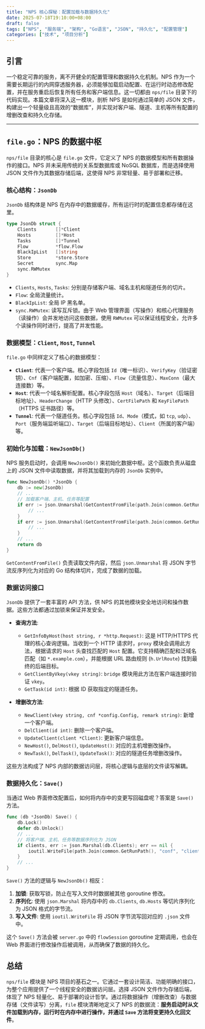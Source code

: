 ```yaml
---
title: "NPS 核心探秘：配置加载与数据持久化"
date: 2025-07-18T19:10:00+08:00
draft: false
tags: ["NPS", "服务端", "架构", "Go语言", "JSON", "持久化", "配置管理"]
categories: ["技术", "项目分析"]
---
```


## 引言

一个稳定可靠的服务，离不开健全的配置管理和数据持久化机制。NPS 作为一个需要长期运行的内网穿透服务器，必须能够加载启动配置、在运行时动态修改配置，并在服务重启后恢复所有任务和客户端信息。这一切都由 `nps/file` 目录下的代码实现。本篇文章将深入这一模块，剖析 NPS 是如何通过简单的 JSON 文件，构建出一个轻量级且高效的“数据库”，并实现对客户端、隧道、主机等所有配置的增删改查和持久化存储。

---

## `file.go`：NPS 的数据中枢

`nps/file` 目录的核心是 `file.go` 文件，它定义了 NPS 的数据模型和所有数据操作的接口。NPS 并未采用传统的关系型数据库或 NoSQL 数据库，而是选择使用 JSON 文件作为其数据存储后端，这使得 NPS 非常轻量、易于部署和迁移。

### 核心结构：`JsonDb`

`JsonDb` 结构体是 NPS 在内存中的数据缓存，所有运行时的配置信息都存储在这里。

```go
type JsonDb struct {
	Clients       []*Client
	Hosts         []*Host
	Tasks         []*Tunnel
	Flow          *flow.Flow
	BlackIpList   []string
	Store         *store.Store
	Secret        sync.Map
	sync.RWMutex
}
```

*   `Clients`, `Hosts`, `Tasks`: 分别是存储客户端、域名主机和隧道任务的切片。
*   `Flow`: 全局流量统计。
*   `BlackIpList`: 全局 IP 黑名单。
*   `sync.RWMutex`: 读写互斥锁。由于 Web 管理界面（写操作）和核心代理服务（读操作）会并发地访问这些数据，使用 `RWMutex` 可以保证线程安全，允许多个读操作同时进行，提高了并发性能。

### 数据模型：`Client`, `Host`, `Tunnel`

`file.go` 中同样定义了核心的数据模型：

*   **`Client`**: 代表一个客户端。核心字段包括 `Id`（唯一标识）、`VerifyKey`（验证密钥）、`Cnf`（客户端配置，如加密、压缩）、`Flow`（流量信息）、`MaxConn`（最大连接数）等。
*   **`Host`**: 代表一个域名解析配置。核心字段包括 `Host`（域名）、`Target`（后端目标地址）、`HeaderChange`（HTTP 头修改）、`CertFilePath` 和 `KeyFilePath`（HTTPS 证书路径）等。
*   **`Tunnel`**: 代表一个隧道任务。核心字段包括 `Id`、`Mode`（模式，如 `tcp`, `udp`）、`Port`（服务端监听端口）、`Target`（后端目标地址）、`Client`（所属的客户端）等。

### 初始化与加载：`NewJsonDb()`

NPS 服务启动时，会调用 `NewJsonDb()` 来初始化数据中枢。这个函数负责从磁盘上的 JSON 文件中读取数据，并将其加载到内存的 `JsonDb` 实例中。

```go
func NewJsonDb() *JsonDb {
	db := new(JsonDb)
	// ...
	// 加载客户端、主机、任务等配置
	if err := json.Unmarshal(GetContentFromFile(path.Join(common.GetRunPath(), "conf", "clients.json")), &db.Clients); err != nil {
		// ...
	}
	if err := json.Unmarshal(GetContentFromFile(path.Join(common.GetRunPath(), "conf", "hosts.json")), &db.Hosts); err != nil {
		// ...
	}
	// ...
	return db
}
```

`GetContentFromFile()` 负责读取文件内容，然后 `json.Unmarshal` 将 JSON 字节流反序列化为对应的 Go 结构体切片，完成了数据的加载。

### 数据访问接口

`JsonDb` 提供了一套丰富的 API 方法，供 NPS 的其他模块安全地访问和操作数据。这些方法都通过加锁来保证并发安全。

*   **查询方法**:
    *   `GetInfoByHost(host string, r *http.Request)`: 这是 HTTP/HTTPS 代理的核心查询逻辑。当收到一个 HTTP 请求时，`proxy` 模块会调用此方法，根据请求的 `Host` 头查找匹配的 `Host` 配置。它支持精确匹配和泛域名匹配（如 `*.example.com`），并能根据 URL 路由规则 (`h.UrlRoute`) 找到最终的后端目标。
    *   `GetClientByVkey(vkey string)`: `bridge` 模块用此方法在客户端连接时验证 `vkey`。
    *   `GetTask(id int)`: 根据 ID 获取指定的隧道任务。

*   **增删改方法**:
    *   `NewClient(vkey string, cnf *config.Config, remark string)`: 新增一个客户端。
    *   `DelClient(id int)`: 删除一个客户端。
    *   `UpdateClient(client *Client)`: 更新客户端信息。
    *   `NewHost()`, `DelHost()`, `UpdateHost()`: 对应的主机增删改操作。
    *   `NewTask()`, `DelTask()`, `UpdateTask()`: 对应的隧道任务增删改操作。

这些方法构成了 NPS 内部的数据访问层，将核心逻辑与底层的文件读写解耦。

### 数据持久化：`Save()`

当通过 Web 界面修改配置后，如何将内存中的变更写回磁盘呢？答案是 `Save()` 方法。

```go
func (db *JsonDb) Save() {
	db.Lock()
	defer db.Unlock()
	// ...
	// 将客户端、主机、任务等数据序列化为 JSON
	if clients, err := json.Marshal(db.Clients); err == nil {
		ioutil.WriteFile(path.Join(common.GetRunPath(), "conf", "clients.json"), clients, 0666)
	}
	// ...
}
```

`Save()` 方法的逻辑与 `NewJsonDb()` 相反：

1.  **加锁**: 获取写锁，防止在写入文件时数据被其他 goroutine 修改。
2.  **序列化**: 使用 `json.Marshal` 将内存中的 `db.Clients`, `db.Hosts` 等切片序列化为 JSON 格式的字节流。
3.  **写入文件**: 使用 `ioutil.WriteFile` 将 JSON 字节流写回对应的 `.json` 文件中。

这个 `Save()` 方法会被 `server.go` 中的 `flowSession` goroutine 定期调用，也会在 Web 界面进行修改操作后被调用，从而确保了数据的持久化。

## 总结

`nps/file` 模块是 NPS 项目的基石之一。它通过一套设计简洁、功能明确的接口，为整个应用提供了一个线程安全的数据访问层。选择 JSON 文件作为存储后端，体现了 NPS 轻量化、易于部署的设计哲学。通过将数据操作（增删改查）与数据存储（文件读写）分离，`file` 模块清晰地定义了 NPS 的数据流：**服务启动时从文件加载到内存，运行时在内存中进行操作，并通过 `Save` 方法将变更持久化回文件**。
